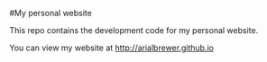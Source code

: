 #My personal website

This repo contains the development code for my personal website.

You can view my website at http://arialbrewer.github.io